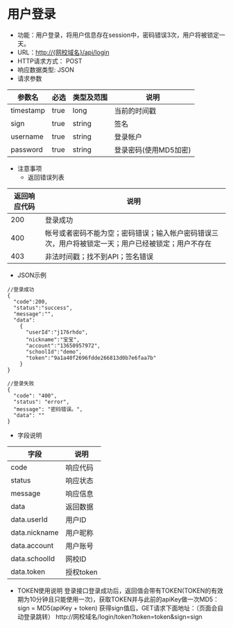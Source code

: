 # 用户登录

* 功能：用户登录，将用户信息存在session中，密码错误3次，用户将被锁定一天。
* URL：[http://{网校域名}/api/login](http://{网校域名}/api/login)
* HTTP请求方式： POST
* 响应数据类型: JSON
* 请求参数

| 参数名 | 必选 | 类型及范围 | 说明 |
| --- | --- | --- | --- |
| timestamp | true | long | 当前的时间戳 |
| sign | true | string | 签名 |
| username | true | string | 登录帐户 |
| password | true | string | 登录密码\(使用MD5加密\) |

* 注意事项
  * 返回错误列表

| 返回响应代码 | 说明 |
| --- | --- |
| 200 | 登录成功 |
| 400 |	帐号或者密码不能为空；密码错误；输入帐户密码错误三次，用户将被锁定一天；用户已经被锁定；用户不存在 |
| 403 | 非法时间戳；找不到API；签名错误 |

* JSON示例

```
//登录成功
{
  "code":200,
  "status":"success",
  "message":"",
  "data":
    {
      "userId":"j176rhdo",
      "nickname":"宝宝",
      "account":"13650957972",
      "schoolId":"demo",
      "token":"9a1a40f2696fdde266813d0b7e6faa7b"
    }
}
```

```
//登录失败
{
  "code": "400",
  "status": "error",
  "message": "密码错误。",
  "data": ""
}
```

* 字段说明

| 字段 | 说明 |
| --- | --- |
| code | 响应代码 |
| status | 响应状态 |
| message | 响应信息 |
| data | 返回数据 |
| data.userId | 用户ID |
| data.nickname | 用户昵称 |
| data.account | 用户账号 |
| data.schoolId | 网校ID |
| data.token | 授权token |

* TOKEN使用说明
登录接口登录成功后，返回值会带有TOKEN(TOKEN的有效期为10分钟且只能使用一次)，获取TOKEN并与此前的apiKey做一次MD5：
sign = MD5(apiKey + token)
获得sign值后，GET请求下面地址：（页面会自动登录跳转）
http://网校域名/login/token?token=token&sign=sign
